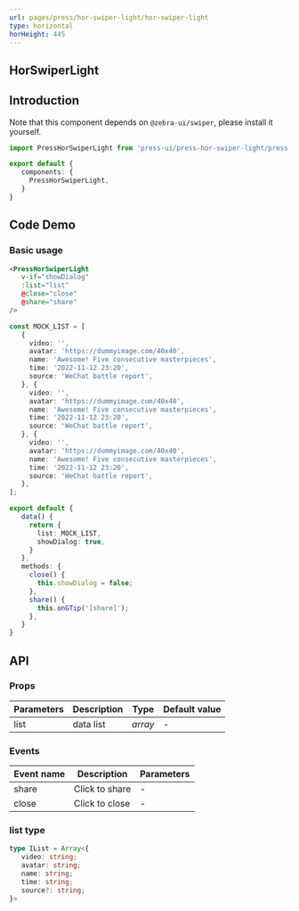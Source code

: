```yaml
---
url: pages/press/hor-swiper-light/hor-swiper-light
type: horizontal
horHeight: 445
---
```


## HorSwiperLight 


## Introduction

Note that this component depends on `@zebra-ui/swiper`, please install it yourself.

```ts
import PressHorSwiperLight from 'press-ui/press-hor-swiper-light/press-hor-swiper-light';

export default {
   components: {
     PressHorSwiperLight,
   }
}
```



## Code Demo

### Basic usage

```html
<PressHorSwiperLight
   v-if="showDialog"
   :list="list"
   @close="close"
   @share="share"
/>
```

```ts
const MOCK_LIST = [
   {
     video: '',
     avatar: 'https://dummyimage.com/40x40',
     name: 'Awesome! Five consecutive masterpieces',
     time: '2022-11-12 23:20',
     source: 'WeChat battle report',
   }, {
     video: '',
     avatar: 'https://dummyimage.com/40x40',
     name: 'Awesome! Five consecutive masterpieces',
     time: '2022-11-12 23:20',
     source: 'WeChat battle report',
   }, {
     video: '',
     avatar: 'https://dummyimage.com/40x40',
     name: 'Awesome! Five consecutive masterpieces',
     time: '2022-11-12 23:20',
     source: 'WeChat battle report',
   },
];

export default {
   data() {
     return {
       list: MOCK_LIST,
       showDialog: true,
     }
   },
   methods: {
     close() {
       this.showDialog = false;
     },
     share() {
       this.onGTip('[share]');
     },
   }
}
```


## API

### Props

| Parameters | Description | Type    | Default value |
| ---------- | ----------- | ------- | ------------- |
| list       | data list   | _array_ | -             |



### Events

| Event name | Description    | Parameters |
| ---------- | -------------- | ---------- |
| share      | Click to share | -          |
| close      | Click to close | -          |


### list type

```ts
type IList = Array<{
   video: string;
   avatar: string;
   name: string;
   time: string;
   source?: string;
}>
```
